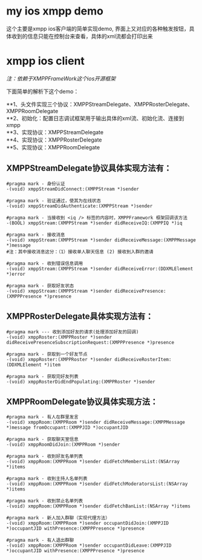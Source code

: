 # my ios xmpp demo
这个主要是xmpp ios客户端的简单实现demo, 界面上又对应的各种触发按钮，具体收到的信息只能在控制台来查看，具体的xml流都会打印出来

# **xmpp ios client** #

*注：依赖于XMPPFrameWork这个ios开源框架*

下面简单的解析下这个demo：

**1、头文件实现三个协议：XMPPStreamDelegate、XMPPRosterDelegate、XMPPRoomDelegate<br/>
**2、初始化：配置日志调试框架用于输出具体的xml流、初始化流、连接到xmpp<br/>
**3、实现协议：XMPPStreamDelegate<br/>
**4、实现协议：XMPPRosterDelegate<br/>
**5、实现协议：XMPPRoomDelegate<br/>

## XMPPStreamDelegate协议具体实现方法有：

    #pragma mark - 身份认证
    -(void) xmppStreamDidConnect:(XMPPStream *)sender

    #pragma mark - 验证通过，使其为在线状态
    -(void) xmppStreamDidAuthenticate:(XMPPStream *)sender

    #pragma mark - 当接收到 <iq /> 标签的内容时，XMPPFramework 框架回调该方法
    -(BOOL) xmppStream:(XMPPStream *)sender didReceiveIQ:(XMPPIQ *)iq

    #pragma mark - 接收消息
    -(void) xmppStream:(XMPPStream *)sender didReceiveMessage:(XMPPMessage *)message
    #注：其中接收消息这分：（1）接收单人聊天信息 (2) 接收到入群的邀请

    #pragma mark - 收到错误信息调用
    -(void) xmppStream:(XMPPStream *)sender didReceiveError:(DDXMLElement *)error

    #pragma mark - 获取好友状态
    -(void) xmppStream:(XMPPStream *)sender didReceivePresence:(XMPPPresence *)presence

## XMPPRosterDelegate具体实现方法有：

    #pragma mark --- 收到添加好友的请求(处理添加好友的回调)
    -(void) xmppRoster:(XMPPRoster *)sender didReceivePresenceSubscriptionRequest:(XMPPPresence *)presence

    #pragma mark - 获取到一个好友节点
    -(void) xmppRoster:(XMPPRoster *)sender didReceiveRosterItem:(DDXMLElement *)item

    #pragma mark - 获取完好友列表
    -(void) xmppRosterDidEndPopulating:(XMPPRoster *)sender

## XMPPRoomDelegate协议具体实现方法：

    #pragma mark - 有人在群里发言
    -(void) xmppRoom:(XMPPRoom *)sender didReceiveMessage:(XMPPMessage *)message fromOccupant:(XMPPJID *)occupantJID

    #pragma mark - 获取聊天室信息
    -(void) xmppRoomDidJoin:(XMPPRoom *)sender

    #pragma mark - 收到好友名单列表
    -(void) xmppRoom:(XMPPRoom *)sender didFetchMembersList:(NSArray *)items

    #pragma mark - 收到主持人名单列表
    -(void) xmppRoom:(XMPPRoom *)sender didFetchModeratorsList:(NSArray *)items

    #pragma mark - 收到禁止名单列表
    -(void) xmppRoom:(XMPPRoom *)sender didFetchBanList:(NSArray *)items

    #pragma mark - 新人加入群聊（实现代理方法）
    -(void) xmppRoom:(XMPPRoom *)sender occupantDidJoin:(XMPPJID *)occupantJID withPresence:(XMPPPresence *)presence

    #pragma mark - 有人退出群聊
    -(void) xmppRoom:(XMPPRoom *)sender occupantDidLeave:(XMPPJID *)occupantJID withPresence:(XMPPPresence *)presence


